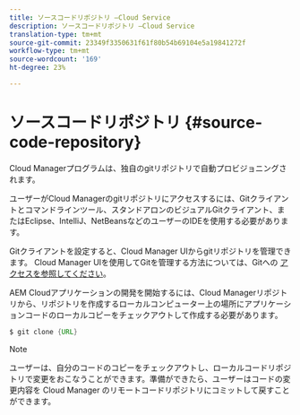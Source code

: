 ```yaml
---
title: ソースコードリポジトリ —Cloud Service
description: ソースコードリポジトリ —Cloud Service
translation-type: tm+mt
source-git-commit: 23349f3350631f61f80b54b69104e5a19841272f
workflow-type: tm+mt
source-wordcount: '169'
ht-degree: 23%

---
```



# ソースコードリポジトリ {#source-code-repository}

Cloud Managerプログラムは、独自のgitリポジトリで自動プロビジョニングされます。

ユーザーがCloud Managerのgitリポジトリにアクセスするには、Gitクライアントとコマンドラインツール、スタンドアロンのビジュアルGitクライアント、またはEclipse、IntelliJ、NetBeansなどのユーザーのIDEを使用する必要があります。

Gitクライアントを設定すると、Cloud Manager UIからgitリポジトリを管理できます。 Cloud Manager UIを使用してGitを管理する方法については、Gitへの [アクセスを参照してください](/help/implementing/cloud-manager/accessing-git.md)。

AEM Cloudアプリケーションの開発を開始するには、Cloud Managerリポジトリから、リポジトリを作成するローカルコンピューター上の場所にアプリケーションコードのローカルコピーをチェックアウトして作成する必要があります。

```java
$ git clone {URL}
```

>[!NOTE]
>
>ユーザーは、自分のコードのコピーをチェックアウトし、ローカルコードリポジトリで変更をおこなうことができます。準備ができたら、ユーザーはコードの変更内容を Cloud Manager のリモートコードリポジトリにコミットして戻すことができます。
